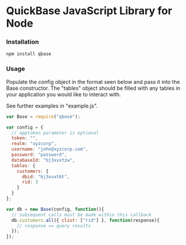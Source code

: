 # QuickBase JavaScript Library for Node

### Installation
```
npm install qbase
```

### Usage
Populate the config object in the format seen below and pass it into the Base constructor. The "tables" object should be filled with any tables in your application you would like to interact with. 

See further examples in "example.js".

```javascript
var Base = require("qbase");

var config = {
  // apptoken parameter is optional
  token: "",
  realm: "xyzcorp",
  username: "john@xyzcorp.com",
  password: "password",
  databaseId: "bj3xvxtzw",
  tables: {
    customers: {
      dbid: "bj3xvxt6t",
      rid: 3
    }
  }
};

var db = new Base(config, function(){
  // subsequent calls must be made within this callback
  db.customers.all({ clist: ["rid"] }, function(response){
    // response == query results
  });
});
```
